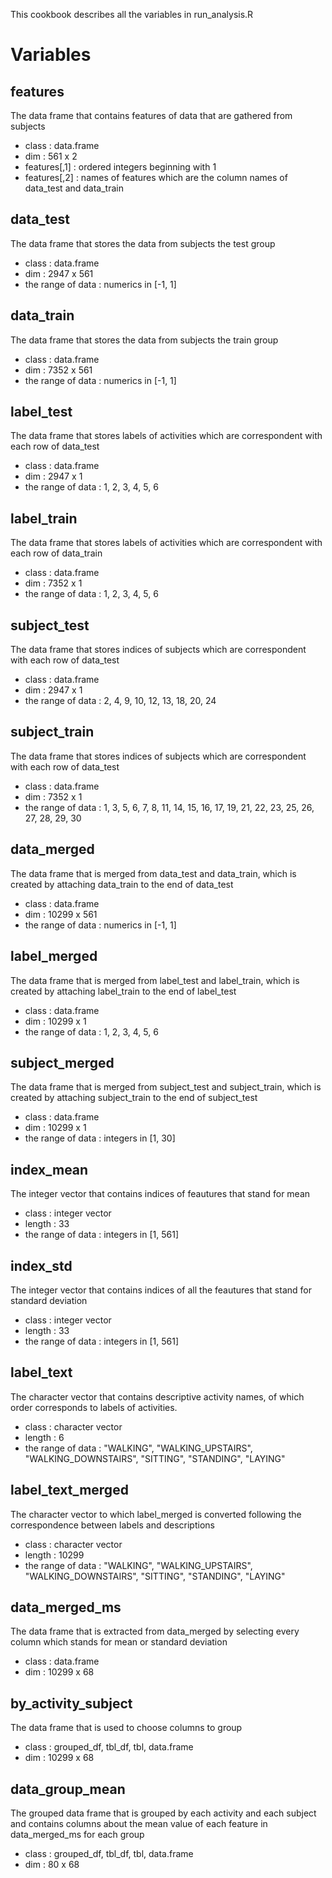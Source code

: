 This cookbook describes all the variables in run_analysis.R

# Variables

## features
The data frame that contains features of data that are gathered from subjects
* class : data.frame
* dim : 561 x 2
* features[,1] : ordered integers beginning with 1
* features[,2] : names of features which are the column names of data_test and data_train

## data_test
The data frame that stores the data from subjects the test group
* class : data.frame
* dim : 2947 x 561
* the range of data : numerics in [-1, 1]

## data_train
The data frame that stores the data from subjects the train group
* class : data.frame
* dim : 7352 x 561
* the range of data : numerics in [-1, 1]

## label_test
The data frame that stores labels of activities which are correspondent with each row of data_test
* class : data.frame
* dim : 2947 x 1
* the range of data : 1, 2, 3, 4, 5, 6

## label_train
The data frame that stores labels of activities which are correspondent with each row of data_train
* class : data.frame
* dim : 7352 x 1
* the range of data : 1, 2, 3, 4, 5, 6

## subject_test
The data frame that stores indices of subjects which are correspondent with each row of data_test
* class : data.frame
* dim : 2947 x 1
* the range of data : 2, 4, 9, 10, 12, 13, 18, 20, 24

## subject_train
The data frame that stores indices of subjects which are correspondent with each row of data_test
* class : data.frame
* dim : 7352 x 1
* the range of data : 1, 3, 5, 6, 7, 8, 11, 14, 15, 16, 17, 19, 21, 22, 23, 25, 26, 27, 28, 29, 30

## data_merged
The data frame that is merged from data_test and data_train, which is created by attaching data_train to the end of data_test
* class : data.frame
* dim : 10299 x 561
* the range of data : numerics in [-1, 1]

## label_merged
The data frame that is merged from label_test and label_train, which is created by attaching label_train to the end of label_test
* class : data.frame
* dim : 10299 x 1
* the range of data : 1, 2, 3, 4, 5, 6

## subject_merged
The data frame that is merged from subject_test and subject_train, which is created by attaching subject_train to the end of subject_test
* class : data.frame
* dim : 10299 x 1
* the range of data : integers in [1, 30]

## index_mean
The integer vector that contains indices of feautures that stand for mean
* class : integer vector
* length : 33
* the range of data : integers in [1, 561]

## index_std
The integer vector that contains indices of all the feautures that stand for standard deviation
* class : integer vector
* length : 33
* the range of data : integers in [1, 561]

## label_text
The character vector that contains descriptive activity names, of which order corresponds to labels of activities.
* class : character vector
* length : 6
* the range of data : "WALKING", "WALKING_UPSTAIRS", "WALKING_DOWNSTAIRS", "SITTING", "STANDING", "LAYING"

## label_text_merged
The character vector to which label_merged is converted following the correspondence between labels and descriptions
* class : character vector
* length : 10299
* the range of data : "WALKING", "WALKING_UPSTAIRS", "WALKING_DOWNSTAIRS", "SITTING", "STANDING", "LAYING"

## data_merged_ms
The data frame that is extracted from data_merged by selecting every column which stands for mean or standard deviation
* class : data.frame
* dim : 10299 x 68

## by_activity_subject
The data frame that is used to choose columns to group
* class : grouped_df, tbl_df, tbl, data.frame
* dim : 10299 x 68

## data_group_mean
The grouped data frame that is grouped by each activity and each subject and contains columns about the mean value of each feature in data_merged_ms for each group  
* class : grouped_df, tbl_df, tbl, data.frame
* dim : 80 x 68
